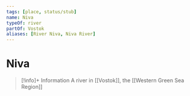 ```yaml
---
tags: [place, status/stub]
name: Niva
typeOf: river
partOf: Vostok
aliases: [River Niva, Niva River]
---
```

# Niva
>[!info]+ Information
> A river in [[Vostok]], the [[Western Green Sea Region]]


